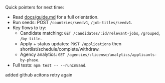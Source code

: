 
Quick pointers for next time:
- Read [docs/guide.md](cci:7://file:///Users/ajaydahal/portal/agency_research/code/docs/guide.md:0:0-0:0) for a full orientation.
- Run seeds: POST `/countries/seedv1`, `/job-titles/seedv1`.
- Key flows to try:
  - Candidate matching: `GET /candidates/:id/relevant-jobs`, `/grouped`, `/by-title`.
  - Apply + status updates: `POST /applications` then shortlist/schedule/complete/withdraw.
  - Agency analytics: `GET /agencies/:license/analytics/applicants-by-phase`.
- Full tests: `npm test -- --runInBand`.

added github acitons retry again

